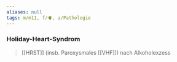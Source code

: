 ```yaml
---
aliases: null
tags: m/m11, f/🫀, a/Pathologie
---
```

### Holiday-Heart-Syndrom
>[[HRST]] (insb. Paroxysmales [[VHF]]) nach Alkoholexzess
